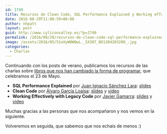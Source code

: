 ```yaml
---
id: 1749
title: Recursos de Clean Code, SQL Performance Explained y Working effectively with Legacy Code
date: 2016-08-29T11:00:59+00:00
author: nhpatt
layout: post
guid: http://www.cyliconvalley.es/?p=1749
permalink: /2016/08/29/recursos-de-clean-code-sql-performance-explained-y-working-effectively-with-legacy-code/
image: /assets/2016/05/51oXyW8WQwL._SX387_BO1204203200_.jpg
categories:
  - Charlas
---
```

Continuando con los posts de verano, publicamos los recursos de las charlas sobre [libros que nos han cambiado la forma de programar](http://www.cyliconvalley.es/2016/05/23/1734/), que celebramos el 23 de Mayo.

  * **SQL Performance Explained** por [Juan Ignacio Sánchez Lara](https://twitter.com/juanignaciosl): [slides](http://juanignaciosl.github.io/sql-performance-explained/slides/#/intro)
  * **Clean Code** por [Álvaro García Loaisa](https://twitter.com/aloaisa): [slides](http://www.slideshare.net/loaisa/clean-code-62746616) y [video](https://www.youtube.com/watch?v=1Fss1jBfc3g)
  * **Working Effectively with Legacy Code** por [Javier Gamarra](https://twitter.com/nhpatt): [slides](https://speakerdeck.com/nhpatt/working-effectively-with-legacy-code) y [video](https://www.youtube.com/watch?v=FngQw5KYXK0)

Muchas gracias a las personas que nos acompañaron y nos vemos en la siguiente.

Volveremos en seguida, que sabemos que nos echais de menos :)